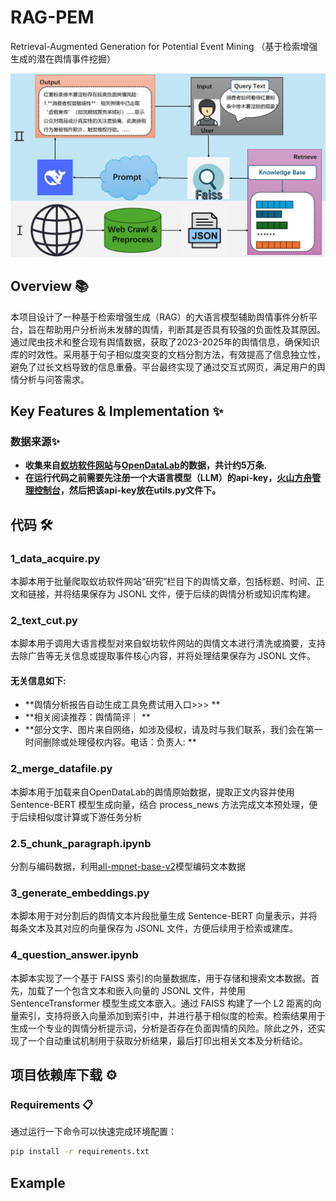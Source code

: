 # RAG-PEM
Retrieval-Augmented Generation for Potential Event Mining （基于检索增强生成的潜在舆情事件挖掘）

<p align='center'>
  <img height='40%'  src='assets/logo.png' />
</p>

## Overview 📚
本项目设计了一种基于检索增强生成（RAG）的大语言模型辅助舆情事件分析平台，旨在帮助用户分析尚未发酵的舆情，判断其是否具有较强的负面性及其原因。通过爬虫技术和整合现有舆情数据，获取了2023-2025年的舆情信息，确保知识库的时效性。采用基于句子相似度突变的文档分割方法，有效提高了信息独立性，避免了过长文档导致的信息重叠。平台最终实现了通过交互式网页，满足用户的舆情分析与问答需求。

## Key Features & Implementation ✨

### 数据来源✨

+ **收集来自[蚁坊软件网站](https://www.eefung.com/yanjiu/)与[OpenDataLab](https://opendatalab.com/OpenDataLab/OpenNewsArchive)的数据，共计约5万条.**
+ **在运行代码之前需要先注册一个大语言模型（LLM）的api-key，[火山方舟管理控制台](https://console.volcengine.com/ark/region:ark+cn-beijing/model?vendor=Bytedance&view=LIST_VIEW)，然后把该api-key放在utils.py文件下。**

## 代码 🛠️

### 1_data_acquire.py
本脚本用于批量爬取蚁坊软件网站“研究”栏目下的舆情文章，包括标题、时间、正文和链接，并将结果保存为 JSONL 文件，便于后续的舆情分析或知识库构建。

### 2_text_cut.py
本脚本用于调用大语言模型对来自蚁坊软件网站的舆情文本进行清洗或摘要，支持去除广告等无关信息或提取事件核心内容，并将处理结果保存为 JSONL 文件。

#### 无关信息如下:
+ **舆情分析报告自动生成工具免费试用入口>>> **
+ **相关阅读推荐：舆情简评｜ **
+ **部分文字、图片来自网络，如涉及侵权，请及时与我们联系，我们会在第一时间删除或处理侵权内容。电话：负责人: **

### 2_merge_datafile.py
本脚本用于加载来自OpenDataLab的舆情原始数据，提取正文内容并使用 Sentence-BERT 模型生成向量，结合 process_news 方法完成文本预处理，便于后续相似度计算或下游任务分析

### 2.5_chunk_paragraph.ipynb
分割与编码数据，利用[all-mpnet-base-v2](https://huggingface.co/sentence-transformers/all-mpnet-base-v2)模型编码文本数据

### 3_generate_embeddings.py
本脚本用于对分割后的舆情文本片段批量生成 Sentence-BERT 向量表示，并将每条文本及其对应的向量保存为 JSONL 文件，方便后续用于检索或建库。

### 4_question_answer.ipynb
本脚本实现了一个基于 FAISS 索引的向量数据库，用于存储和搜索文本数据。首先，加载了一个包含文本和嵌入向量的 JSONL 文件，并使用 SentenceTransformer 模型生成文本嵌入。通过 FAISS 构建了一个 L2 距离的向量索引，支持将嵌入向量添加到索引中，并进行基于相似度的检索。检索结果用于生成一个专业的舆情分析提示词，分析是否存在负面舆情的风险。除此之外，还实现了一个自动重试机制用于获取分析结果，最后打印出相关文本及分析结论。

## 项目依赖库下载 ⚙️
### Requirements 📋
通过运行一下命令可以快速完成环境配置：

```bash
pip install -r requirements.txt
```
## Example 

